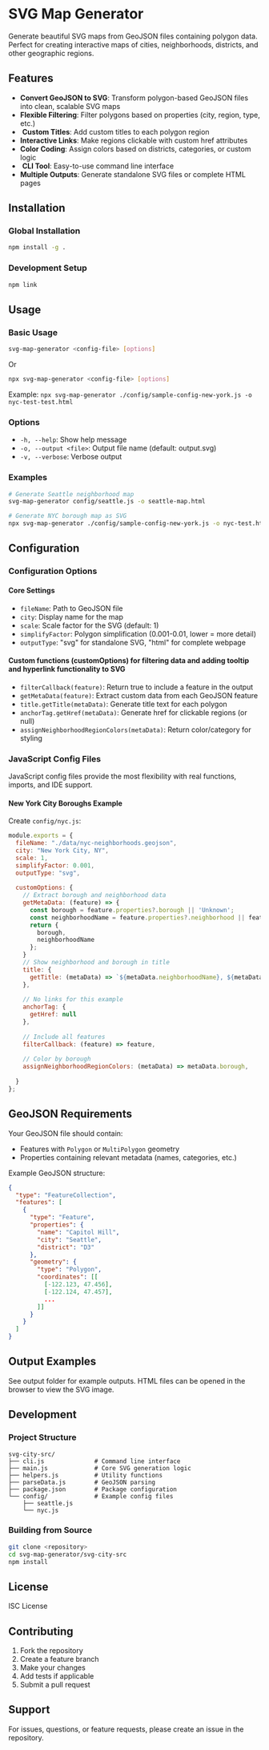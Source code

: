 # SVG Map Generator

Generate beautiful SVG maps from GeoJSON files containing polygon data. Perfect for creating interactive maps of cities, neighborhoods, districts, and other geographic regions.

## Features

-  **Convert GeoJSON to SVG**: Transform polygon-based GeoJSON files into clean, scalable SVG maps
-  **Flexible Filtering**: Filter polygons based on properties (city, region, type, etc.)
- ️ **Custom Titles**: Add custom titles to each polygon region
-  **Interactive Links**: Make regions clickable with custom href attributes
-  **Color Coding**: Assign colors based on districts, categories, or custom logic
- ️ **CLI Tool**: Easy-to-use command line interface
-  **Multiple Outputs**: Generate standalone SVG files or complete HTML pages

## Installation

### Global Installation
```bash
npm install -g .
```

### Development Setup
```bash
npm link
```

## Usage

### Basic Usage
```bash
svg-map-generator <config-file> [options]
```

Or

```bash 
npx svg-map-generator <config-file> [options]
```

Example: 
`npx svg-map-generator ./config/sample-config-new-york.js -o nyc-test-test.html`

### Options
- `-h, --help`: Show help message
- `-o, --output <file>`: Output file name (default: output.svg)
- `-v, --verbose`: Verbose output

### Examples
```bash
# Generate Seattle neighborhood map
svg-map-generator config/seattle.js -o seattle-map.html

# Generate NYC borough map as SVG
npx svg-map-generator ./config/sample-config-new-york.js -o nyc-test.html -v
```

## Configuration

### Configuration Options

#### Core Settings
- `fileName`: Path to GeoJSON file
- `city`: Display name for the map
- `scale`: Scale factor for the SVG (default: 1)
- `simplifyFactor`: Polygon simplification (0.001-0.01, lower = more detail)
- `outputType`: "svg" for standalone SVG, "html" for complete webpage

#### Custom functions (customOptions) for filtering data and adding tooltip and hyperlink functionality to SVG
- `filterCallback(feature)`: Return true to include a feature in the output
- `getMetaData(feature)`: Extract custom data from each GeoJSON feature
- `title.getTitle(metaData)`: Generate title text for each polygon
- `anchorTag.getHref(metaData)`: Generate href for clickable regions (or null)
- `assignNeighborhoodRegionColors(metaData)`: Return color/category for styling

### JavaScript Config Files 

JavaScript config files provide the most flexibility with real functions, imports, and IDE support.

#### New York City Boroughs Example

Create `config/nyc.js`:

```javascript
module.exports = {
  fileName: "./data/nyc-neighborhoods.geojson",
  city: "New York City, NY",
  scale: 1,
  simplifyFactor: 0.001,
  outputType: "svg",
  
  customOptions: {
    // Extract borough and neighborhood data
    getMetaData: (feature) => {
      const borough = feature.properties?.borough || 'Unknown';
      const neighborhoodName = feature.properties?.neighborhood || feature.properties?.name || 'Unknown';
      return {
        borough,
        neighborhoodName
      };
    }
    // Show neighborhood and borough in title
    title: {
      getTitle: (metaData) => `${metaData.neighborhoodName}, ${metaData.borough}`
    },
    
    // No links for this example
    anchorTag: {
      getHref: null
    },
    
    // Include all features
    filterCallback: (feature) => feature,
    
    // Color by borough
    assignNeighborhoodRegionColors: (metaData) => metaData.borough,
    
  }
};

```
## GeoJSON Requirements

Your GeoJSON file should contain:
- Features with `Polygon` or `MultiPolygon` geometry
- Properties containing relevant metadata (names, categories, etc.)

Example GeoJSON structure:
```json
{
  "type": "FeatureCollection",
  "features": [
    {
      "type": "Feature",
      "properties": {
        "name": "Capitol Hill",
        "city": "Seattle",
        "district": "D3"
      },
      "geometry": {
        "type": "Polygon",
        "coordinates": [[
          [-122.123, 47.456],
          [-122.124, 47.457],
          ...
        ]]
      }
    }
  ]
}
```

## Output Examples
See output folder for example outputs. HTML files can be opened in the browser to view the SVG image.

## Development

### Project Structure
```
svg-city-src/
├── cli.js              # Command line interface
├── main.js             # Core SVG generation logic
├── helpers.js          # Utility functions
├── parseData.js        # GeoJSON parsing
├── package.json        # Package configuration
└── config/             # Example config files
    ├── seattle.js
    └── nyc.js
```

### Building from Source
```bash
git clone <repository>
cd svg-map-generator/svg-city-src
npm install
```

## License

ISC License

## Contributing

1. Fork the repository
2. Create a feature branch
3. Make your changes
4. Add tests if applicable
5. Submit a pull request

## Support

For issues, questions, or feature requests, please create an issue in the repository.